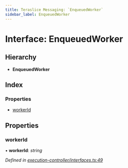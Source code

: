 ```yaml
---
title: Teraslice Messaging: `EnqueuedWorker`
sidebar_label: EnqueuedWorker
---
```


# Interface: EnqueuedWorker

## Hierarchy

* **EnqueuedWorker**

## Index

### Properties

* [workerId](enqueuedworker.md#workerid)

## Properties

###  workerId

• **workerId**: *string*

*Defined in [execution-controller/interfaces.ts:49](https://github.com/terascope/teraslice/blob/0ae31df4/packages/teraslice-messaging/src/execution-controller/interfaces.ts#L49)*
